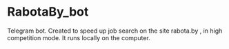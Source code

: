 # RabotaBy_bot

Telegram bot. Created to speed up job search on the site rabota.by , in high competition mode.
It runs locally on the computer.